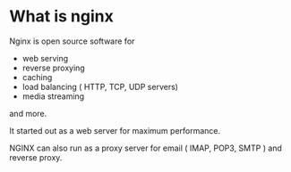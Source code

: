# What is nginx

Nginx is open source software for

 - web serving 
 - reverse proxying
 - caching
 - load balancing ( HTTP, TCP, UDP servers)
 - media streaming 

and more. 

It started out as a web server for maximum performance.

NGINX can also run as a proxy server for email
( IMAP, POP3, SMTP ) and reverse proxy.


